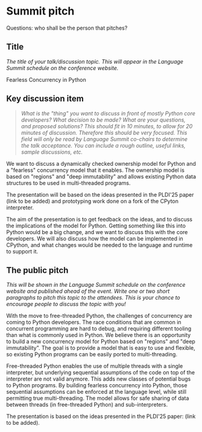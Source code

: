 # Summit pitch

Questions: who shall be the person that pitches?

## Title
*The title of your talk/discussion topic. This will appear in the Language Summit schedule on the conference website.*

Fearless Concurrency in Python


## Key discussion item

> *What is the "thing" you want to discuss in front of mostly Python core developers? What decision to be made? What are your questions, and proposed solutions? This should fit in 10 minutes, to allow for 20 minutes of discussion. Therefore this should be very focused. This field will only be read by Language Summit co-chairs to determine the talk acceptance. You can include a rough outline, useful links, sample discussions, etc.*


We want to discuss a dynamically checked ownership model for Python and a "fearless" concurrency model that it enables.
The ownership model is based on "regions" and "deep immutability" and allows existing Python data structures to be used in multi-threaded programs.

The presentation will be based on the ideas presented in the PLDI'25 paper (link to be added)
and prototyping work done on a fork of the CPyton interpreter.

The aim of the presentation is to get feedback on the ideas, and to discuss the implications of the model for Python.
Getting something like this into Python would be a big change, and we want to discuss this with the core developers.
We will also discuss how the model can be implemented in CPython, and what changes would be needed to the language and runtime to support it.


## The public pitch
*This will be shown in the Language Summit schedule on the conference website and published ahead of the event. Write one or two short paragraphs to pitch this topic to the attendees. This is your chance to encourage people to discuss the topic with you!*

With the move to free-threaded Python, the challenges of concurrency are coming to Python developers.
The race conditions that are common in concurrent programming are hard to debug, and requiring different tooling than what is commonly used in Python.
We believe there is an opportunity to build a new concurrency model for Python based on "regions" and "deep immutability".
The goal is to provide a model that is easy to use and flexible, so existing Python programs can be easily ported to multi-threading.

Free-threaded Python enables the use of multiple threads with a single interpreter, but underlying sequential assumptions of the code on top of the interpreter
are not valid anymore. This adds new classes of potential bugs to Python programs.
By building fearless concurrency into Python, those sequential assumptions can be enforced at the language level, while
still permitting true multi-threading.
The model allows for safe sharing of data between threads (in free-threaded Python) and sub-interpreters.

The presentation is based on the ideas presented in the PLDI'25 paper: (link to be added).   

